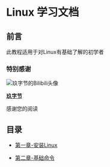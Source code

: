 # Linux 学习文档

## 前言

此教程适用于对Linux有基础了解的初学者

### 特别感谢

![玖字节的Bilibili头像](https://i0.hdslb.com/bfs/face/5a932e614352bd6c9485835d270f2bef57a575c3.jpg@240w_240h_1c_1s.webp)

**[玖字节](https://space.bilibili.com/1968552375)**

感谢您的阅读

## 目录

- [第一章-安装Linux](doc/install-linux.md)

- [第二章-基础命令](doc/base-commands.md)
